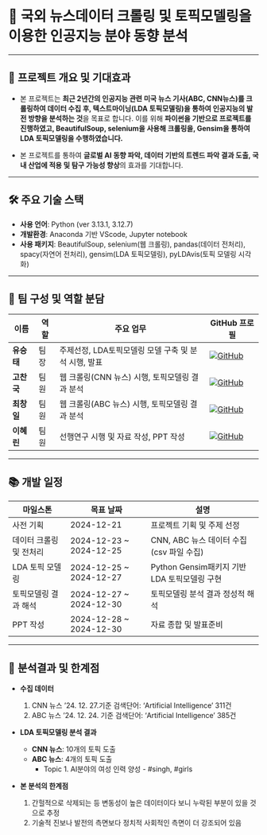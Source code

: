 # 🚀 국외 뉴스데이터 크롤링 및 토픽모델링을 이용한 인공지능 분야 동향 분석

---

## 📌 프로젝트 개요 및 기대효과
- 본 프로젝트는 **최근 2년간의 인공지능 관련 미국 뉴스 기사(ABC, CNN뉴스)를 크롤링하여 데이터 수집 후, 텍스트마이닝(LDA 토픽모델링)을 통하여 인공지능의 발전 방향을 분석하는 것**을 목표로 합니다. 이를 위해 **파이썬을 기반으로 프로젝트를 진행하였고, BeautifulSoup, selenium을 사용해 크롤링을, Gensim을 통하여 LDA 토픽모델링을 수행하였습니다.**  

- 본 프로젝트를 통하여 **글로벌 AI 동향 파악, 데이터 기반의 트렌드 파악 결과 도출, 국내 산업에 적용 및 탐구 가능성 향상**의 효과를 기대합니다.
  
---

## 🛠️ 주요 기술 스택
- **사용 언어**: Python (ver 3.13.1, 3.12.7)
- **개발환경**: Anaconda 기반 VScode, Jupyter notebook
- **사용 패키지**: BeautifulSoup, selenium(웹 크롤링), pandas(데이터 전처리), spacy(자연어 전처리), gensim(LDA 토픽모델링), pyLDAvis(토픽 모델링 시각화)

---

## 👥 팀 구성 및 역할 분담
| 이름 | 역할 | 주요 업무 |  GitHub 프로필 |
|------|------|----------|------------|
| **유승태** | 팀장 | 주제선정, LDA토픽모델링 모델 구축 및 분석 시행, 발표 | [![GitHub](https://img.shields.io/badge/GitHub-Profile-black?logo=github)](https://github.com/Yoo-Seung-Tae) |
| **고찬국** | 팀원 | 웹 크롤링(CNN 뉴스) 시행, 토픽모델링 결과 분석 | [![GitHub](https://img.shields.io/badge/GitHub-Profile-black?logo=github)](https://github.com/ChankookKo) |
| **최창일** | 팀원 | 웹 크롤링(ABC 뉴스) 시행, 토픽모델링 결과 분석 | [![GitHub](https://img.shields.io/badge/GitHub-Profile-black?logo=github)](https://github.com/ckddlf050) |
| **이혜린** | 팀원 | 선행연구 시행 및 자료 작성, PPT 작성 | [![GitHub](https://img.shields.io/badge/GitHub-Profile-black?logo=github)](https://github.com/hyerin00) |

---

## 📚 개발 일정
| 마일스톤 | 목표 날짜 | 설명 |
|------------|-------------|---------------------------------|
| 사전 기획 | 2024-12-21 | 프로젝트 기획 및 주제 선정 |
| 데이터 크롤링 및 전처리 | 2024-12-23 ~ 2024-12-25 | CNN, ABC 뉴스 데이터 수집(csv 파일 수집) |
| LDA 토픽 모델링 | 2024-12-25 ~ 2024-12-27 | Python Gensim패키지 기반 LDA 토픽모델링 구현 |
| 토픽모델링 결과 해석 | 2024-12-27 ~ 2024-12-30 | 토픽모델링 분석 결과 정성적 해석 |
| PPT 작성 | 2024-12-28 ~ 2024-12-30 | 자료 종합 및 발표준비 |

---

## 🔧 분석결과 및 한계점
- **수집 데이터**
    1. CNN 뉴스 ’24. 12. 27.기준 검색단어: ‘Artificial Intelligence’ 311건
    2. ABC 뉴스 ’24. 12. 24. 기준 검색단어: ‘Artificial Intelligence’ 385건
       
- **LDA 토픽모델링 분석 결과**
    - **CNN 뉴스**: 10개의 토픽 도출
    - **ABC 뉴스**: 4개의 토픽 도출
        - Topic 1. AI분야의 여성 인력 양성 - #singh, #girls

      
- **본 분석의 한계점**
    1. 간헐적으로 삭제되는 등 변동성이 높은 데이터이다 보니 누락된 부분이 있을 것으로 추정
    2. 기술적 진보나 발전의 측면보다 정치적 사회적인 측면이 더 강조되어 있음
